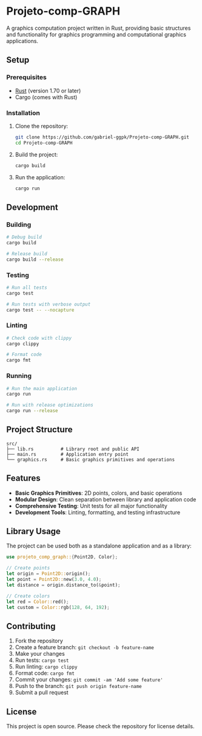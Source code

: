 # Projeto-comp-GRAPH

A graphics computation project written in Rust, providing basic structures and functionality for graphics programming and computational graphics applications.

## Setup

### Prerequisites

- [Rust](https://rustup.rs/) (version 1.70 or later)
- Cargo (comes with Rust)

### Installation

1. Clone the repository:
   ```bash
   git clone https://github.com/gabriel-ggpk/Projeto-comp-GRAPH.git
   cd Projeto-comp-GRAPH
   ```

2. Build the project:
   ```bash
   cargo build
   ```

3. Run the application:
   ```bash
   cargo run
   ```

## Development

### Building

```bash
# Debug build
cargo build

# Release build
cargo build --release
```

### Testing

```bash
# Run all tests
cargo test

# Run tests with verbose output
cargo test -- --nocapture
```

### Linting

```bash
# Check code with clippy
cargo clippy

# Format code
cargo fmt
```

### Running

```bash
# Run the main application
cargo run

# Run with release optimizations
cargo run --release
```

## Project Structure

```
src/
├── lib.rs          # Library root and public API
├── main.rs         # Application entry point
└── graphics.rs     # Basic graphics primitives and operations
```

## Features

- **Basic Graphics Primitives**: 2D points, colors, and basic operations
- **Modular Design**: Clean separation between library and application code
- **Comprehensive Testing**: Unit tests for all major functionality
- **Development Tools**: Linting, formatting, and testing infrastructure

## Library Usage

The project can be used both as a standalone application and as a library:

```rust
use projeto_comp_graph::{Point2D, Color};

// Create points
let origin = Point2D::origin();
let point = Point2D::new(3.0, 4.0);
let distance = origin.distance_to(&point);

// Create colors
let red = Color::red();
let custom = Color::rgb(128, 64, 192);
```

## Contributing

1. Fork the repository
2. Create a feature branch: `git checkout -b feature-name`
3. Make your changes
4. Run tests: `cargo test`
5. Run linting: `cargo clippy`
6. Format code: `cargo fmt`
7. Commit your changes: `git commit -am 'Add some feature'`
8. Push to the branch: `git push origin feature-name`
9. Submit a pull request

## License

This project is open source. Please check the repository for license details.